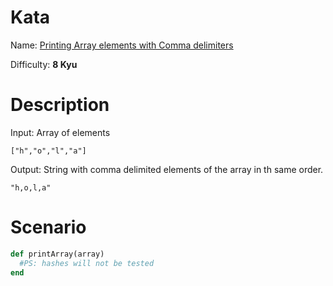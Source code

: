 # Kata
Name: [Printing Array elements with Comma delimiters](https://www.codewars.com/kata/printing-array-elements-with-comma-delimiters)

Difficulty: **8 Kyu**

# Description
Input: Array of elements

`["h","o","l","a"]`

Output: String with comma delimited elements of the array in th same order.

`"h,o,l,a"`


# Scenario
```ruby
def printArray(array)
  #PS: hashes will not be tested
end
```